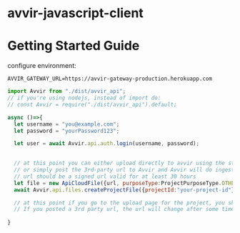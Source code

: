 # avvir-javascript-client


# Getting Started Guide

configure environment:

`AVVIR_GATEWAY_URL=https://avvir-gateway-production.herokuapp.com`


```javascript
import Avvir from "./dist/avvir_api";
// if you're using nodejs, instead of import do:
// const Avvir = require("./dist/avvir_api").default;

async ()=>{
  let username = "you@example.com";
  let password = "yourPassword123";

  let user = await Avvir.api.auth.login(username, password);
  

  // at this point you can either upload directly to avvir using the storage token
  // or simply post the 3rd-party url to Avvir and Avvir will do ingestion automatically.
  // url should be a signed url valid for at least 30 hours
  let file = new ApiCloudFile({url, purposeType:ProjectPurposeType.OTHER});
  await Avvir.api.files.createProjectFile({projectId:"your-project-id"}, file, user);

  // at this point if you go to the upload page for the project, you should see your file listed
  // If you posted a 3rd party url, the url will change after some time once the Avvir system ingests the file.
  
}
```